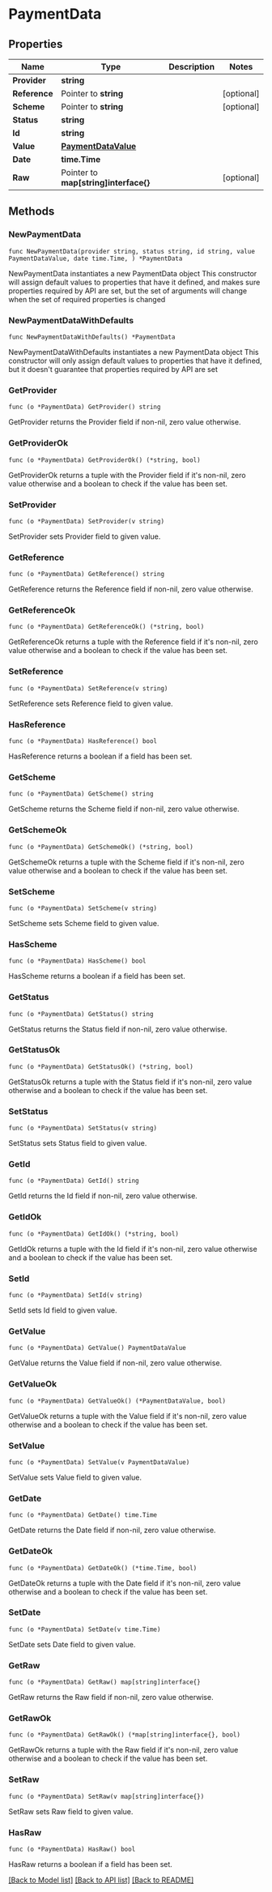 # PaymentData

## Properties

Name | Type | Description | Notes
------------ | ------------- | ------------- | -------------
**Provider** | **string** |  | 
**Reference** | Pointer to **string** |  | [optional] 
**Scheme** | Pointer to **string** |  | [optional] 
**Status** | **string** |  | 
**Id** | **string** |  | 
**Value** | [**PaymentDataValue**](PaymentDataValue.md) |  | 
**Date** | **time.Time** |  | 
**Raw** | Pointer to **map[string]interface{}** |  | [optional] 

## Methods

### NewPaymentData

`func NewPaymentData(provider string, status string, id string, value PaymentDataValue, date time.Time, ) *PaymentData`

NewPaymentData instantiates a new PaymentData object
This constructor will assign default values to properties that have it defined,
and makes sure properties required by API are set, but the set of arguments
will change when the set of required properties is changed

### NewPaymentDataWithDefaults

`func NewPaymentDataWithDefaults() *PaymentData`

NewPaymentDataWithDefaults instantiates a new PaymentData object
This constructor will only assign default values to properties that have it defined,
but it doesn't guarantee that properties required by API are set

### GetProvider

`func (o *PaymentData) GetProvider() string`

GetProvider returns the Provider field if non-nil, zero value otherwise.

### GetProviderOk

`func (o *PaymentData) GetProviderOk() (*string, bool)`

GetProviderOk returns a tuple with the Provider field if it's non-nil, zero value otherwise
and a boolean to check if the value has been set.

### SetProvider

`func (o *PaymentData) SetProvider(v string)`

SetProvider sets Provider field to given value.


### GetReference

`func (o *PaymentData) GetReference() string`

GetReference returns the Reference field if non-nil, zero value otherwise.

### GetReferenceOk

`func (o *PaymentData) GetReferenceOk() (*string, bool)`

GetReferenceOk returns a tuple with the Reference field if it's non-nil, zero value otherwise
and a boolean to check if the value has been set.

### SetReference

`func (o *PaymentData) SetReference(v string)`

SetReference sets Reference field to given value.

### HasReference

`func (o *PaymentData) HasReference() bool`

HasReference returns a boolean if a field has been set.

### GetScheme

`func (o *PaymentData) GetScheme() string`

GetScheme returns the Scheme field if non-nil, zero value otherwise.

### GetSchemeOk

`func (o *PaymentData) GetSchemeOk() (*string, bool)`

GetSchemeOk returns a tuple with the Scheme field if it's non-nil, zero value otherwise
and a boolean to check if the value has been set.

### SetScheme

`func (o *PaymentData) SetScheme(v string)`

SetScheme sets Scheme field to given value.

### HasScheme

`func (o *PaymentData) HasScheme() bool`

HasScheme returns a boolean if a field has been set.

### GetStatus

`func (o *PaymentData) GetStatus() string`

GetStatus returns the Status field if non-nil, zero value otherwise.

### GetStatusOk

`func (o *PaymentData) GetStatusOk() (*string, bool)`

GetStatusOk returns a tuple with the Status field if it's non-nil, zero value otherwise
and a boolean to check if the value has been set.

### SetStatus

`func (o *PaymentData) SetStatus(v string)`

SetStatus sets Status field to given value.


### GetId

`func (o *PaymentData) GetId() string`

GetId returns the Id field if non-nil, zero value otherwise.

### GetIdOk

`func (o *PaymentData) GetIdOk() (*string, bool)`

GetIdOk returns a tuple with the Id field if it's non-nil, zero value otherwise
and a boolean to check if the value has been set.

### SetId

`func (o *PaymentData) SetId(v string)`

SetId sets Id field to given value.


### GetValue

`func (o *PaymentData) GetValue() PaymentDataValue`

GetValue returns the Value field if non-nil, zero value otherwise.

### GetValueOk

`func (o *PaymentData) GetValueOk() (*PaymentDataValue, bool)`

GetValueOk returns a tuple with the Value field if it's non-nil, zero value otherwise
and a boolean to check if the value has been set.

### SetValue

`func (o *PaymentData) SetValue(v PaymentDataValue)`

SetValue sets Value field to given value.


### GetDate

`func (o *PaymentData) GetDate() time.Time`

GetDate returns the Date field if non-nil, zero value otherwise.

### GetDateOk

`func (o *PaymentData) GetDateOk() (*time.Time, bool)`

GetDateOk returns a tuple with the Date field if it's non-nil, zero value otherwise
and a boolean to check if the value has been set.

### SetDate

`func (o *PaymentData) SetDate(v time.Time)`

SetDate sets Date field to given value.


### GetRaw

`func (o *PaymentData) GetRaw() map[string]interface{}`

GetRaw returns the Raw field if non-nil, zero value otherwise.

### GetRawOk

`func (o *PaymentData) GetRawOk() (*map[string]interface{}, bool)`

GetRawOk returns a tuple with the Raw field if it's non-nil, zero value otherwise
and a boolean to check if the value has been set.

### SetRaw

`func (o *PaymentData) SetRaw(v map[string]interface{})`

SetRaw sets Raw field to given value.

### HasRaw

`func (o *PaymentData) HasRaw() bool`

HasRaw returns a boolean if a field has been set.


[[Back to Model list]](../README.md#documentation-for-models) [[Back to API list]](../README.md#documentation-for-api-endpoints) [[Back to README]](../README.md)


